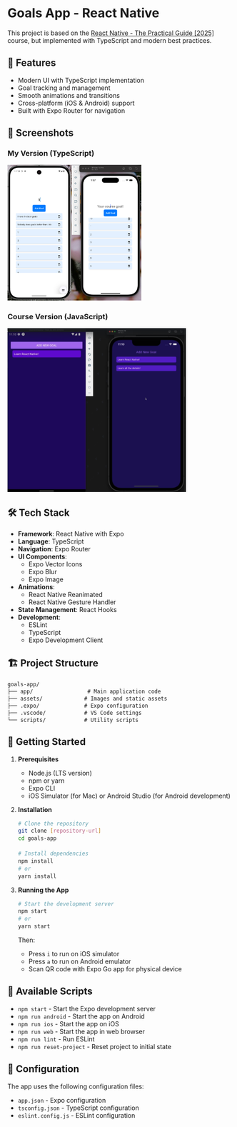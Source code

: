 # Goals App - React Native

This project is based on the [React Native - The Practical Guide [2025]](https://www.udemy.com/course/react-native-the-practical-guide/) course, but implemented with TypeScript and modern best practices.

## 🚀 Features

- Modern UI with TypeScript implementation
- Goal tracking and management
- Smooth animations and transitions
- Cross-platform (iOS & Android) support
- Built with Expo Router for navigation

## 📱 Screenshots

### My Version (TypeScript)

<img src="./assets/preview.png" alt="My TypeScript Implementation" width="300"/>

### Course Version (JavaScript)

<img src="./assets/course-app.png" alt="Course JavaScript Implementation" width="400"/>

## 🛠️ Tech Stack

- **Framework**: React Native with Expo
- **Language**: TypeScript
- **Navigation**: Expo Router
- **UI Components**:
  - Expo Vector Icons
  - Expo Blur
  - Expo Image
- **Animations**:
  - React Native Reanimated
  - React Native Gesture Handler
- **State Management**: React Hooks
- **Development**:
  - ESLint
  - TypeScript
  - Expo Development Client

## 🏗️ Project Structure

```
goals-app/
├── app/                 # Main application code
├── assets/             # Images and static assets
├── .expo/              # Expo configuration
├── .vscode/            # VS Code settings
└── scripts/            # Utility scripts
```

## 🚀 Getting Started

1. **Prerequisites**

   - Node.js (LTS version)
   - npm or yarn
   - Expo CLI
   - iOS Simulator (for Mac) or Android Studio (for Android development)

2. **Installation**

   ```bash
   # Clone the repository
   git clone [repository-url]
   cd goals-app

   # Install dependencies
   npm install
   # or
   yarn install
   ```

3. **Running the App**

   ```bash
   # Start the development server
   npm start
   # or
   yarn start
   ```

   Then:

   - Press `i` to run on iOS simulator
   - Press `a` to run on Android emulator
   - Scan QR code with Expo Go app for physical device

## 📝 Available Scripts

- `npm start` - Start the Expo development server
- `npm run android` - Start the app on Android
- `npm run ios` - Start the app on iOS
- `npm run web` - Start the app in web browser
- `npm run lint` - Run ESLint
- `npm run reset-project` - Reset project to initial state

## 🔧 Configuration

The app uses the following configuration files:

- `app.json` - Expo configuration
- `tsconfig.json` - TypeScript configuration
- `eslint.config.js` - ESLint configuration
